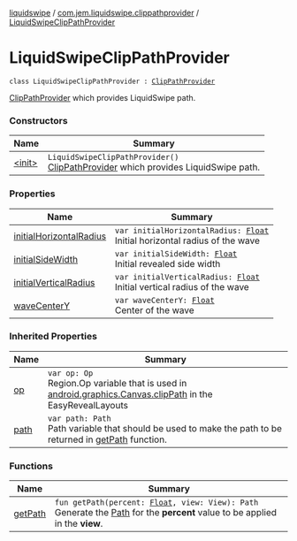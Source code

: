 [liquidswipe](../../index.md) / [com.jem.liquidswipe.clippathprovider](../index.md) / [LiquidSwipeClipPathProvider](./index.md)

# LiquidSwipeClipPathProvider

`class LiquidSwipeClipPathProvider : `[`ClipPathProvider`](../../com.jem.liquidswipe.base/-clip-path-provider/index.md)

[ClipPathProvider](../../com.jem.liquidswipe.base/-clip-path-provider/index.md) which provides LiquidSwipe path.

### Constructors

| Name | Summary |
|---|---|
| [&lt;init&gt;](-init-.md) | `LiquidSwipeClipPathProvider()`<br>[ClipPathProvider](../../com.jem.liquidswipe.base/-clip-path-provider/index.md) which provides LiquidSwipe path. |

### Properties

| Name | Summary |
|---|---|
| [initialHorizontalRadius](initial-horizontal-radius.md) | `var initialHorizontalRadius: `[`Float`](https://kotlinlang.org/api/latest/jvm/stdlib/kotlin/-float/index.html)<br>Initial horizontal radius of the wave |
| [initialSideWidth](initial-side-width.md) | `var initialSideWidth: `[`Float`](https://kotlinlang.org/api/latest/jvm/stdlib/kotlin/-float/index.html)<br>Initial revealed side width |
| [initialVerticalRadius](initial-vertical-radius.md) | `var initialVerticalRadius: `[`Float`](https://kotlinlang.org/api/latest/jvm/stdlib/kotlin/-float/index.html)<br>Initial vertical radius of the wave |
| [waveCenterY](wave-center-y.md) | `var waveCenterY: `[`Float`](https://kotlinlang.org/api/latest/jvm/stdlib/kotlin/-float/index.html)<br>Center of the wave |

### Inherited Properties

| Name | Summary |
|---|---|
| [op](../../com.jem.liquidswipe.base/-clip-path-provider/op.md) | `var op: Op`<br>Region.Op variable that is used in [android.graphics.Canvas.clipPath](#) in the EasyRevealLayouts |
| [path](../../com.jem.liquidswipe.base/-clip-path-provider/path.md) | `var path: Path`<br>Path variable that should be used to make the path to be returned in [getPath](../../com.jem.liquidswipe.base/-clip-path-provider/get-path.md) function. |

### Functions

| Name | Summary |
|---|---|
| [getPath](get-path.md) | `fun getPath(percent: `[`Float`](https://kotlinlang.org/api/latest/jvm/stdlib/kotlin/-float/index.html)`, view: View): Path`<br>Generate the [Path](#) for the **percent** value to be applied in the **view**. |
